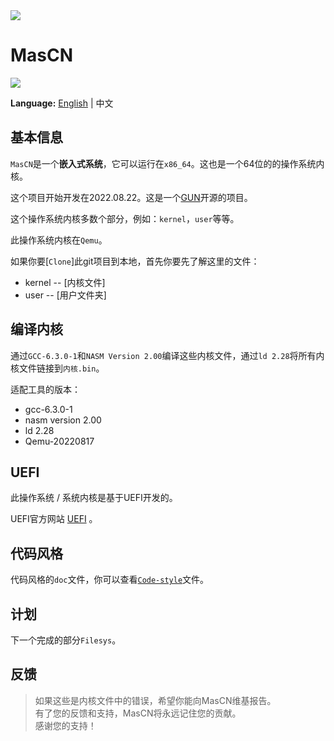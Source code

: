 <img src="https://github.com/Oringe9235/Oringe9235.github.io/blob/master/images/MasCNLogo.png">

# MasCN

<img src="https://github.com/Oringe9235/Oringe9235.github.io/blob/master/images/license.svg">

**Language:** [English](https://github.com/Oringe9235/MasCN/blob/master/README.md) | 中文 

## 基本信息

`MasCN`是一个**嵌入式系统**，它可以运行在`x86_64`。这也是一个64位的的操作系统内核。

这个项目开始开发在2022.08.22。这是一个[GUN](https://www.gun.org/)开源的项目。

这个操作系统内核多数个部分，例如：`kernel`，`user`等等。

此操作系统内核在`Qemu`。

如果你要[`Clone`]此git项目到本地，首先你要先了解这里的文件：
* kernel -- [内核文件]
* user -- [用户文件夹]

## 编译内核

通过`GCC-6.3.0-1`和`NASM Version 2.00`编译这些内核文件，通过`ld 2.28`将所有内核文件链接到`内核.bin`。

适配工具的版本：

* gcc-6.3.0-1
* nasm version 2.00
* ld 2.28
* Qemu-20220817

## UEFI

此操作系统 / 系统内核是基于UEFI开发的。

UEFI官方网站 [UEFI](https://uefi.org) 。

## 代码风格

代码风格的`doc`文件，你可以查看[`Code-style`](https://github.com/Oringe9235/MasCN/blob/master/docs/kernel/Code-style.md/)文件。

## 计划

下一个完成的部分`Filesys`。

## 反馈

> 如果这些是内核文件中的错误，希望你能向MasCN维基报告。\
> 有了您的反馈和支持，MasCN将永远记住您的贡献。\
> 感谢您的支持！
